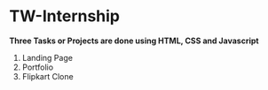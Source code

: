 # TW-Internship

**Three Tasks or Projects are done using HTML, CSS and Javascript**

1. Landing Page
2. Portfolio
3. Flipkart Clone  
